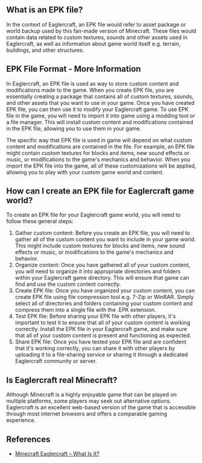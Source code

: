 ## What is an EPK file?

In the context of Eaglercraft, an EPK file would refer to asset package or world backup used by this fan-made version of Minecraft. These files would contain data related to custom textures, sounds and other assets used in Eaglercraft, as well as information about game world itself e.g. terrain, buildings, and other structures.

## EPK File Format - More Information

In Eaglercraft, an EPK file is used as way to store custom content and modifications made to the game. When you create EPK file, you are essentially creating a package that contains all of custom textures, sounds, and other assets that you want to use in your game. Once you have created EPK file, you can then use it to modify your Eaglercraft game. To use EPK file in the game, you will need to import it into game using a modding tool or a file manager. This will install custom content and modifications contained in the EPK file, allowing you to use them in your game.

The specific way that EPK file is used in game will depend on what custom content and modifications are contained in the file. For example, an EPK file might contain custom textures for blocks and items, new sound effects or music, or modifications to the game's mechanics and behavior. When you import the EPK file into the game, all of these customizations will be applied, allowing you to play with your custom game world and content.

## How can I create an EPK file for Eaglercraft game world?

To create an EPK file for your Eaglercraft game world, you will need to follow these general steps:

1. Gather custom content: Before you create an EPK file, you will need to gather all of the custom content you want to include in your game world. This might include custom textures for blocks and items, new sound effects or music, or modifications to the game's mechanics and behavior.
2. Organize content: Once you have gathered all of your custom content, you will need to organize it into appropriate directories and folders within your Eaglercraft game directory. This will ensure that game can find and use the custom content correctly.
3. Create EPK file: Once you have organized your custom content, you can create EPK file using file compression tool e.g. 7-Zip or WinRAR. Simply select all of directories and folders containing your custom content and compress them into a single file with the .EPK extension.
4. Test EPK file: Before sharing your EPK file with other players, it's important to test it to ensure that all of your custom content is working correctly. Install the EPK file in your Eaglercraft game, and make sure that all of your custom content is present and functioning as expected.
5. Share EPK file: Once you have tested your EPK file and are confident that it's working correctly, you can share it with other players by uploading it to a file-sharing service or sharing it through a dedicated Eaglercraft community or server.

## Is Eaglercraft real Minecraft?

Although Minecraft is a highly enjoyable game that can be played on multiple platforms, some players may seek out alternative options. Eaglercraft is an excellent web-based version of the game that is accessible through most internet browsers and offers a comparable gaming experience.

## References
* [Minecraft Eaglercraft – What Is It?](https://apexminecrafthosting.com/eaglercraft-minecraft/)
